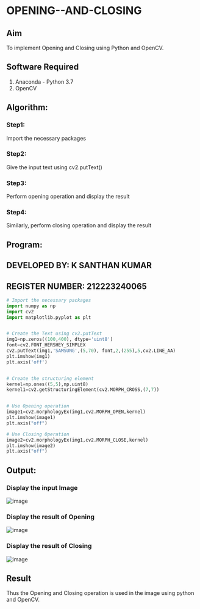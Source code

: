 # OPENING--AND-CLOSING
## Aim
To implement Opening and Closing using Python and OpenCV.

## Software Required
1. Anaconda - Python 3.7
2. OpenCV
## Algorithm:
### Step1:
Import the necessary packages

### Step2:
Give the input text using cv2.putText()

### Step3:
Perform opening operation and display the result
### Step4:

Similarly, perform closing operation and display the result


 
## Program:
## DEVELOPED BY: K SANTHAN KUMAR
## REGISTER NUMBER: 212223240065
``` Python
# Import the necessary packages
import numpy as np
import cv2
import matplotlib.pyplot as plt


# Create the Text using cv2.putText
img1=np.zeros((100,400), dtype='uint8')
font=cv2.FONT_HERSHEY_SIMPLEX
cv2.putText(img1,'SAMSUNG',(5,70), font,2,(255),5,cv2.LINE_AA)
plt.imshow(img1)
plt.axis('off')


# Create the structuring element
kernel=np.ones((5,5),np.uint8)
kernel1=cv2.getStructuringElement(cv2.MORPH_CROSS,(7,7))


# Use Opening operation
image1=cv2.morphologyEx(img1,cv2.MORPH_OPEN,kernel)
plt.imshow(image1)
plt.axis("off")

# Use Closing Operation
image2=cv2.morphologyEx(img1,cv2.MORPH_CLOSE,kernel)
plt.imshow(image2)
plt.axis("off")

```
## Output:

### Display the input Image
![image](https://github.com/SANTHAN-2006/OPENING--AND-CLOSING/assets/80164014/c098fe15-0da7-4b3f-9116-7c1479de8f61)
### Display the result of Opening
![image](https://github.com/SANTHAN-2006/OPENING--AND-CLOSING/assets/80164014/8ace4e75-5f6e-4ac9-a09c-4ad28b092ef5)
### Display the result of Closing
![image](https://github.com/SANTHAN-2006/OPENING--AND-CLOSING/assets/80164014/1bad9010-8512-4ce0-b1bb-1022bd1356ac)

## Result
Thus the Opening and Closing operation is used in the image using python and OpenCV.
